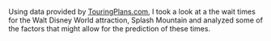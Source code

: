 Using data provided by [TouringPlans.com](https://touringplans.com/blog/2018/06/25/disney-world-wait-times-available-for-data-science-and-machine-learning/), I took a look at a the wait times for the Walt Disney World attraction, Splash Mountain and analyzed some of the factors that might allow for the prediction of these times.
